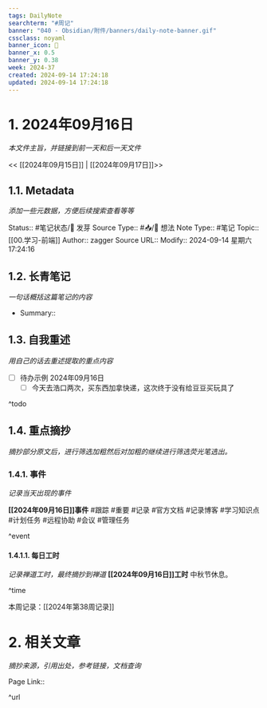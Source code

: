 ```yaml
---
tags: DailyNote
searchterm: "#周记"
banner: "040 - Obsidian/附件/banners/daily-note-banner.gif"
cssclass: noyaml
banner_icon: 💌
banner_x: 0.5
banner_y: 0.38
week: 2024-37
created: 2024-09-14 17:24:18
updated: 2024-09-14 17:24:18
---
```


# 1. 2024年09月16日

_本文件主旨，并链接到前一天和后一天文件_

<< [[2024年09月15日]] | [[2024年09月17日]]>>

## 1.1. Metadata

_添加一些元数据，方便后续搜索查看等等_

Status:: #笔记状态/🌱 发芽
Source Type:: #📥/💭 想法 
Note Type:: #笔记
Topic:: [[00.学习-前端]]
Author:: zagger
Source URL::
Modify:: 2024-09-14 星期六 17:24:16

## 1.2. 长青笔记

_一句话概括这篇笔记的内容_

- Summary::

## 1.3. 自我重述

_用自己的话去重述提取的重点内容_

- [ ] 待办示例 2024年09月16日
	- [ ] 今天去浩口两次，买东西加拿快递，这次终于没有给豆豆买玩具了

^todo

## 1.4. 重点摘抄

_摘抄部分原文后，进行筛选加粗然后对加粗的继续进行筛选荧光笔选出。_

### 1.4.1. 事件

_记录当天出现的事件_

**[[2024年09月16日]]事件** 
#跟踪 #重要 #记录 #官方文档 #记录博客 #学习知识点 #计划任务 #远程协助 #会议 #管理任务

^event

#### 1.4.1.1. 每日工时

_记录禅道工时，最终摘抄到禅道_
**[[2024年09月16日]]工时**
中秋节休息。

^time

本周记录：[[2024年第38周记录]]

# 2. 相关文章

_摘抄来源，引用出处，参考链接，文档查询_

Page Link::

^url
